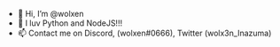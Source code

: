- 👋 Hi, I’m @wolxen
- 👀 I luv Python and NodeJS!!!
- 📫 Contact me on Discord, (wolxen#0666), Twitter (wolx3n_Inazuma)
